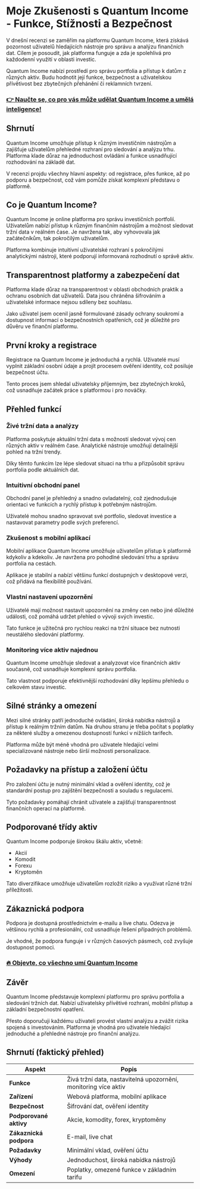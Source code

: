 # Moje Zkušenosti s Quantum Income - Funkce, Stížnosti a Bezpečnost
   
V dnešní recenzi se zaměřím na platformu Quantum Income, která získává pozornost uživatelů hledajících nástroje pro správu a analýzu finančních dat. Cílem je posoudit, jak platforma funguje a zda je spolehlivá pro každodenní využití v oblasti investic.

Quantum Income nabízí prostředí pro správu portfolia a přístup k datům z různých aktiv. Budu hodnotit její funkce, bezpečnost a uživatelskou přívětivost bez zbytečných přehánění či reklamních tvrzení.

### [👉 Naučte se, co pro vás může udělat Quantum Income a umělá inteligence!](https://tinyurl.com/223aw9k3)
## Shrnutí  
Quantum Income umožňuje přístup k různým investičním nástrojům a zajišťuje uživatelům přehledné rozhraní pro sledování a analýzu trhu. Platforma klade důraz na jednoduchost ovládání a funkce usnadňující rozhodování na základě dat.

V recenzi projdu všechny hlavní aspekty: od registrace, přes funkce, až po podporu a bezpečnost, což vám pomůže získat komplexní představu o platformě.

## Co je Quantum Income?  
Quantum Income je online platforma pro správu investičních portfolií. Uživatelům nabízí přístup k různým finančním nástrojům a možnost sledovat tržní data v reálném čase. Je navržena tak, aby vyhovovala jak začátečníkům, tak pokročilým uživatelům.

Platforma kombinuje intuitivní uživatelské rozhraní s pokročilými analytickými nástroji, které podporují informovaná rozhodnutí o správě aktiv.

## Transparentnost platformy a zabezpečení dat  
Platforma klade důraz na transparentnost v oblasti obchodních praktik a ochranu osobních dat uživatelů. Data jsou chráněna šifrováním a uživatelské informace nejsou sdíleny bez souhlasu.

Jako uživatel jsem ocenil jasně formulované zásady ochrany soukromí a dostupnost informací o bezpečnostních opatřeních, což je důležité pro důvěru ve finanční platformu.

## První kroky a registrace  
Registrace na Quantum Income je jednoduchá a rychlá. Uživatelé musí vyplnit základní osobní údaje a projít procesem ověření identity, což posiluje bezpečnost účtu.

Tento proces jsem shledal uživatelsky příjemným, bez zbytečných kroků, což usnadňuje začátek práce s platformou i pro nováčky.

## Přehled funkcí  

### Živé tržní data a analýzy  
Platforma poskytuje aktuální tržní data s možností sledovat vývoj cen různých aktiv v reálném čase. Analytické nástroje umožňují detailnější pohled na tržní trendy.

Díky těmto funkcím lze lépe sledovat situaci na trhu a přizpůsobit správu portfolia podle aktuálních dat.

### Intuitivní obchodní panel  
Obchodní panel je přehledný a snadno ovladatelný, což zjednodušuje orientaci ve funkcích a rychlý přístup k potřebným nástrojům.

Uživatelé mohou snadno spravovat své portfolio, sledovat investice a nastavovat parametry podle svých preferencí.

### Zkušenost s mobilní aplikací  
Mobilní aplikace Quantum Income umožňuje uživatelům přístup k platformě kdykoliv a kdekoliv. Je navržena pro pohodlné sledování trhu a správu portfolia na cestách.

Aplikace je stabilní a nabízí většinu funkcí dostupných v desktopové verzi, což přidává na flexibilitě používání.

### Vlastní nastavení upozornění  
Uživatelé mají možnost nastavit upozornění na změny cen nebo jiné důležité události, což pomáhá udržet přehled o vývoji svých investic.

Tato funkce je užitečná pro rychlou reakci na tržní situace bez nutnosti neustálého sledování platformy.

### Monitoring více aktiv najednou  
Quantum Income umožňuje sledovat a analyzovat více finančních aktiv současně, což usnadňuje komplexní správu portfolia.

Tato vlastnost podporuje efektivnější rozhodování díky lepšímu přehledu o celkovém stavu investic.

## Silné stránky a omezení  
Mezi silné stránky patří jednoduché ovládání, široká nabídka nástrojů a přístup k reálným tržním datům. Na druhou stranu je třeba počítat s poplatky za některé služby a omezenou dostupností funkcí v nižších tarifech.

Platforma může být méně vhodná pro uživatele hledající velmi specializované nástroje nebo širší možnosti personalizace.

## Požadavky na přístup a založení účtu  
Pro založení účtu je nutný minimální vklad a ověření identity, což je standardní postup pro zajištění bezpečnosti a souladu s regulacemi.

Tyto požadavky pomáhají chránit uživatele a zajišťují transparentnost finančních operací na platformě.

## Podporované třídy aktiv  
Quantum Income podporuje širokou škálu aktiv, včetně:  
- Akcií  
- Komodit  
- Forexu  
- Kryptoměn  

Tato diverzifikace umožňuje uživatelům rozložit riziko a využívat různé tržní příležitosti.

## Zákaznická podpora  
Podpora je dostupná prostřednictvím e-mailu a live chatu. Odezva je většinou rychlá a profesionální, což usnadňuje řešení případných problémů.

Je vhodné, že podpora funguje i v různých časových pásmech, což zvyšuje dostupnost pomoci.

### [🔥 Objevte, co všechno umí Quantum Income](https://tinyurl.com/223aw9k3)
## Závěr  
Quantum Income představuje komplexní platformu pro správu portfolia a sledování tržních dat. Nabízí uživatelsky přívětivé rozhraní, mobilní přístup a základní bezpečnostní opatření.

Přesto doporučuji každému uživateli provést vlastní analýzu a zvážit rizika spojená s investováním. Platforma je vhodná pro uživatele hledající jednoduché a přehledné nástroje pro finanční analýzu.

## Shrnutí (faktický přehled)  

| Aspekt                  | Popis                                      |  
|-------------------------|--------------------------------------------|  
| **Funkce**              | Živá tržní data, nastavitelná upozornění, monitoring více aktiv |  
| **Zařízení**            | Webová platforma, mobilní aplikace          |  
| **Bezpečnost**          | Šifrování dat, ověření identity             |  
| **Podporované aktivy**  | Akcie, komodity, forex, kryptoměny          |  
| **Zákaznická podpora**  | E-mail, live chat                           |  
| **Požadavky**           | Minimální vklad, ověření účtu                |  
| **Výhody**              | Jednoduchost, široká nabídka nástrojů        |  
| **Omezení**             | Poplatky, omezené funkce v základním tarifu  |